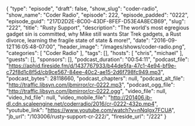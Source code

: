 {
  "type": "episode",
  "draft": false,
  "show_slug": "coder-radio",
  "show_name": "Coder Radio",
  "episode": 222,
  "episode_padded": "0222",
  "episode_guid": "217D2D2E-8C00-43DF-8FEF-D53E4A8ECB69",
  "slug": "222",
  "title": "Rusty Support",
  "description": "The world's most egregious gadget sin is committed, why Mike still wants Star Trek gadgets, a Rust divorce, learning the fragile state of state & more!",
  "date": "2016-09-12T16:05:48-07:00",
  "header_image": "/images/shows/coder-radio.png",
  "categories": [
    "Coder Radio"
  ],
  "tags": [],
  "hosts": [
    "chris",
    "michael"
  ],
  "guests": [],
  "sponsors": [],
  "podcast_duration": "00:54:11",
  "podcast_file": "https://aphid.fireside.fm/d/1437767933/b44de5fa-47c1-4e94-bf9e-c72f8d1c8f5d/cb9ce567-84ee-40c2-ae15-2d6f798fc949.mp3",
  "podcast_bytes": 28118660,
  "podcast_chapters": null,
  "podcast_alt_file": "http://traffic.libsyn.com/jbmirror/cr-0222.mp3",
  "podcast_ogg_file": "http://traffic.libsyn.com/jbmirror/cr-0222.ogg",
  "video_file": null,
  "video_hd_file": null,
  "video_mobile_file": "http://201406.jb-dl.cdn.scaleengine.net/coderradio/2016/cr-0222-432p.mp4",
  "youtube_link": "https://www.youtube.com/watch?v=nNqlgx7FCUA",
  "jb_url": "/103006/rusty-support-cr-222/",
  "fireside_url": "/222"
}

